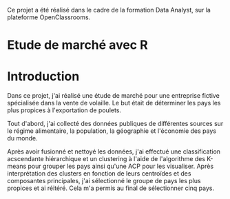 Ce projet a été réalisé dans le cadre de la formation Data Analyst, sur la plateforme OpenClassrooms.

# Etude de marché avec R

# Introduction

Dans ce projet, j'ai réalisé une étude de marché pour une entreprise fictive spécialisée dans la vente de volaille. Le but était de déterminer les pays les plus propices à l'exportation de poulets.

Tout d'abord, j'ai collecté des données publiques de différentes sources sur le régime alimentaire, la population, la géographie et l'économie des pays du monde.

Après avoir fusionné et nettoyé les données, j'ai effectué une classification acscendante hiérarchique et un clustering à l'aide de l'algorithme des K-means pour grouper les pays ainsi qu'une ACP pour les visualiser. Après interprétation des clusters en fonction de leurs centroïdes et des composantes principales, j'ai sélectionné le groupe de pays les plus propices et ai réitéré. Cela m'a permis au final de sélectionner cinq pays.


